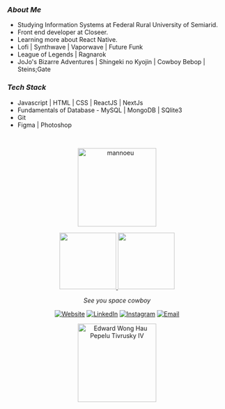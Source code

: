 <h3><i>About Me</i></h3>

- Studying Information Systems at Federal Rural University of Semiarid.
- Front end developer at Closeer.
- Learning more about React Native.
- Lofi | Synthwave | Vaporwave | Future Funk
- League of Legends | Ragnarok
- JoJo's Bizarre Adventures | Shingeki no Kyojin | Cowboy Bebop | Steins;Gate

<h3><i>Tech Stack</i></h3>

- Javascript | HTML | CSS | ReactJS | NextJs
- Fundamentals of Database - MySQL | MongoDB | SQlite3
- Git
- Figma | Photoshop

<br/>

<a href="https://github.com/mannoeu">
  <p align="center"><img height="180em" src="https://github-readme-streak-stats.herokuapp.com/?user=mannoeu&theme=synthwave" alt="mannoeu" /></p>
  <p align="center">
    <img height="130em" src="https://github-readme-stats.vercel.app/api?username=mannoeu&theme=synthwave&show_icons=true" />
    <img height="130em" src="https://github-readme-stats.vercel.app/api/top-langs/?username=mannoeu&theme=synthwave&layout=compact" />
  </p>
</a>

<p align="center"><i>See you space cowboy</i></p>

<p align="center">
<a href="https://mannoeu-about-me.netlify.app/"><img alt="Website" src="https://img.shields.io/badge/Website-mannoeu-blue?style=flat-square&logo=google-chrome"></a>
<a href="https://www.linkedin.com/in/emmanuel-messias-535621127/"><img alt="LinkedIn" src="https://img.shields.io/badge/LinkedIn-Emmanuel%20Messias%20-blue?style=flat-square&logo=linkedin"></a>
<a href="https://www.instagram.com/manno_eu"><img alt="Instagram" src="https://img.shields.io/badge/Instagram-manno__eu-blue?style=flat-square&logo=instagram"></a>
<a href="mailto:emmanuel_costasilva@hotmail.com"><img alt="Email" src="https://img.shields.io/badge/Email-emmanuel__costasilva@hotmail.com-blue?style=flat-square&logo=gmail"></a>
</p>

<p align="center">
<img height="180em" src="https://media0.giphy.com/media/udhngZK2IFTc4/giphy.gif" alt="Edward Wong Hau Pepelu Tivrusky IV" />
</p>
